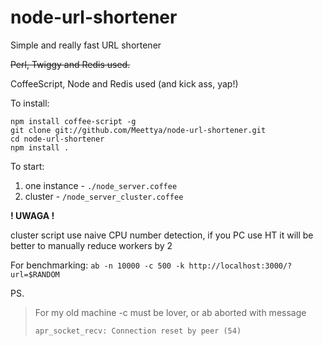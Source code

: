 node-url-shortener
==================

Simple and really fast URL shortener

<del>Perl, Twiggy and Redis used.</del>

CoffeeScript, Node and Redis used (and kick ass, yap!)

To install:

	npm install coffee-script -g
	git clone git://github.com/Meettya/node-url-shortener.git
	cd node-url-shortener
	npm install .


To start:

1. one instance - `./node_server.coffee`
2. cluster - `/node_server_cluster.coffee`

**! UWAGA !**

cluster script use naive CPU number detection, if you PC use HT it will be better to manually reduce workers by 2

For benchmarking: `ab -n 10000 -c 500 -k http://localhost:3000/?url=$RANDOM`

PS.
> For my old machine -c must be lover, or ab aborted with message
>
> `apr_socket_recv: Connection reset by peer (54)`

